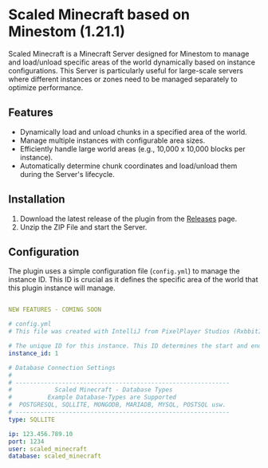 # Scaled Minecraft based on Minestom (1.21.1)

Scaled Minecraft is a Minecraft Server designed for Minestom to manage and load/unload specific areas of the world dynamically based on instance configurations. This Server is particularly useful for large-scale servers where different instances or zones need to be managed separately to optimize performance.

## Features

- Dynamically load and unload chunks in a specified area of the world.
- Manage multiple instances with configurable area sizes.
- Efficiently handle large world areas (e.g., 10,000 x 10,000 blocks per instance).
- Automatically determine chunk coordinates and load/unload them during the Server's lifecycle.

## Installation

1. Download the latest release of the plugin from the [Releases](https://github.com/ppstudiosdev/scaled_minecraft/releases) page.
2. Unzip the ZIP File and start the Server.

## Configuration

The plugin uses a simple configuration file (`config.yml`) to manage the instance ID. This ID is crucial as it defines the specific area of the world that this plugin instance will manage.

```yaml

NEW FEATURES - COMING SOON

# config.yml
# This file was created with IntelliJ from PixelPlayer Studios (RxbbitIT) Discord: rxbbit.it

# The unique ID for this instance. This ID determines the start and end coordinates for the area managed by this instance.
instance_id: 1

# Database Connection Settings
#
# ------------------------------------------------------------
#            Scaled Minecraft - Database Types 
#          Example Database-Types are Supported
#  POSTGRESQL, SQLLITE, MONGODB, MARIADB, MYSQL, POSTSQL usw.
# ------------------------------------------------------------
type: SQLLITE

ip: 123.456.789.10
port: 1234
user: scaled_minecraft
database: scaled_minecraft
